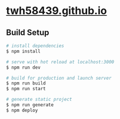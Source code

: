 # [twh58439.github.io](https://twh58439.github.io)

## Build Setup

```bash
# install dependencies
$ npm install

# serve with hot reload at localhost:3000
$ npm run dev

# build for production and launch server
$ npm run build
$ npm run start

# generate static project
$ npm run generate
$ npm deploy
```
